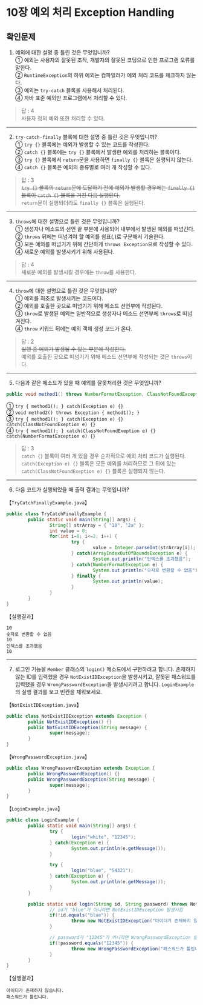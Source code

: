 # 10장 예외 처리 Exception Handling

## 확인문제

1. 예외에 대한 설명 중 틀린 것은 무엇입니까?  
  ① 예외는 사용자의 잘못된 조작, 개발자의 잘못된 코딩으로 인한 프로그램 오류를 말한다.  
  ② `RuntimeException`의 하위 예외는 컴파일러가 예외 처리 코드를 체크하지 않는다.  
  ③ 예외는 `try-catch` 블록을 사용해서 처리된다.  
  ④ 자바 표준 예외만 프로그램에서 처리할 수 있다.  

> 답 : 4  
사용자 정의 예외 또한 처리할 수 있다.

---

2. `try-catch-finally` 블록에 대한 설명 중 틀린 것은 무엇입니까?  
  ① `try {}` 블록에는 예외가 발생할 수 있는 코드를 작성한다.  
  ② `catch {}` 블록에는 `try {}` 블록에서 발생한 예외를 처리하는 블록이다.  
  ③ `try {}` 블록에서 `return`문을 사용하면 `finally {}` 블록은 실행되지 않는다.  
  ④ `catch {}` 블록은 예외의 종류별로 여러 개 작성할 수 있다.  

> 답 : 3  
~~`try {}` 블록의 `return`문에 도달하기 전에 예외가 발생할 경우에는 `finally {}` 블록이 `catch {}` 블록을 거친 다음 실행된다.~~  
`return`문이 실행되더라도 `finally {}` 블록은 실행된다.

---

3. `throws`에 대한 설명으로 틀린 것은 무엇입니까?  
  ① 생성자나 메소드의 선언 끝 부분에 사용되어 내부에서 발생된 예외를 떠넘긴다.  
  ② `throws` 뒤에는 떠넘겨야 할 예외를 쉼표(,)로 구분해서 기술한다.  
  ③ 모든 예외를 떠넘기기 위해 간단하게 `throws Exception`으로 작성할 수 있다.  
  ④ 새로운 예외를 발생시키기 위해 사용된다.  

> 답 : 4  
새로운 예외를 발생시킬 경우에는 `throw`를 사용한다.

---

4. `throw`에 대한 설명으로 틀린 것은 무엇입니까?  
  ① 예외를 최초로 발생시키는 코드이다.  
  ② 예외를 호출한 곳으로 떠넘기기 위해 메소드 선언부에 작성된다.  
  ③ `throw`로 발생된 예외는 일반적으로 생성자나 메소드 선언부에 `throws`로 떠넘겨진다.  
  ④ `throw` 키워드 뒤에는 예외 객체 생성 코드가 온다.  

> 답 : 2  
~~실행 중 예외가 발생될 수 있는 부분에 작성한다.~~  
예외를 호출한 곳으로 떠넘기기 위해 메소드 선언부에 작성되는 것은 `throws`이다.

---

5. 다음과 같은 메소드가 있을 때 예외를 잘못처리한 것은 무엇입니까?  

```java
public void method1() throws NumberFormatException, ClassNotFoundException {...}
```

① `try { method1(); } catch(Exception e) {}`  
② `void method2() throws Exception { method1(); }`  
③ `try { method1(); } catch(Exception e) {} catch(ClassNotFoundExeption e) {}`  
④ `try { method1(); } catch(ClassNotFoundExeption e) {} catch(NumberFormatException e) {}`

> 답 : 3  
`catch {}` 블록이 여러 개 있을 경우 순차적으로 예외 처리 코드가 실행된다. `catch(Exception e) {}` 블록은 모든 예외를 처리하므로 그 뒤에 있는 `catch(ClassNotFoundExeption e) {}` 블록은 실행되지 않는다.

---

6. 다음 코드가 실행되었을 때 출력 결과는 무엇입니까?  

【`TryCatchFinallyExample.java`】
```java
public class TryCatchFinallyExample {
        public static void main(String[] args) {
                String[] strArray = { "10", "2a" };
                int value = 0;
                for(int i=0; i<=2; i++) {
                        try {
                                value = Integer.parseInt(strArray[i]);
                        } catch(ArrayIndexOutOfBoundsException e) {
                                System.out.println("인덱스를 초과했음");
                        } catch(NumberFormatException e) {
                                System.out.println("숫자로 변환할 수 없음");
                        } finally {
                                System.out.println(value);
                        }
                }
        }
}
```

【실행결과】
```text
10
숫자로 변환할 수 없음
10
인덱스를 초과했음
10
```

---

7. 로그인 기능을 `Member` 클래스의 `login()` 메소드에서 구현하려고 합니다. 존재하지 않는 ID를 입력했을 경우 `NotExistIDException`을 발생시키고, 잘못된 패스워드를 입력했을 경우 `WrongPasswordException`을 발생시키려고 합니다. `LoginExample`의 실행 결과를 보고 빈칸을 채워보세요.

【`NotExistIDException.java`】
```java
public class NotExistIDException extends Exception {
        public NotExistIDException() {}
        public NotExistIDException(String message) {
                super(message);
        }
}
```

【`WrongPasswordException.java`】
```java
public class WrongPasswordException extends Exception {
        public WrongPasswordException() {}
        public WrongPasswordException(String message) {
                super(message);
        }
}
```

【`LoginExample.java`】
```java
public class LoginExample {
        public static void main(String[] args) {
                try {
                        login("white", "12345");
                } catch(Exception e) {
                        System.out.println(e.getMessage());
                }

                try {
                        login("blue", "54321");
                } catch(Exception e) {
                        System.out.println(e.getMessage());
                }
        }

        public static void login(String id, String password) throws NotExistIDException, WrongPasswordException {
                // id가 "blue"가 아니라면 NotExistIDException 발생시킴
                if(!id.equals("blue")) {
                        throw new NotExistIDException("아이디가 존재하지 않습니다.");
                }

                // password가 "12345"가 아니라면 WrongPasswordException 발생시킴
                if(!password.equals("12345")) {
                        throw new WrongPasswordException("패스워드가 틀립니다.");
                }
        }
}
```

【실행결과】
```text
아이디가 존재하지 않습니다.
패스워드가 틀립니다.
```